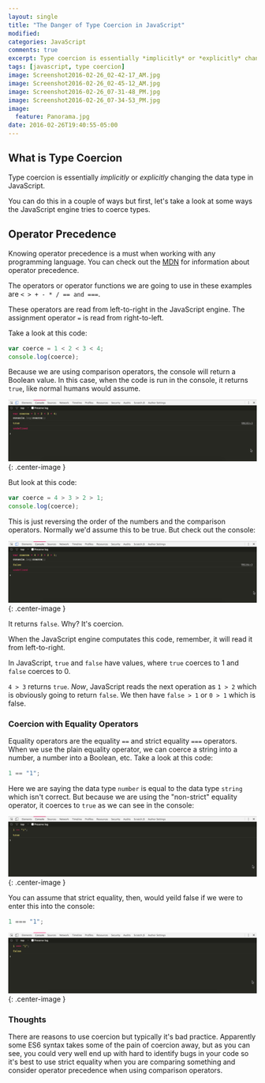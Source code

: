 ```yaml
---
layout: single
title: "The Danger of Type Coercion in JavaScript"
modified:
categories: JavaScript
comments: true
excerpt: Type coercion is essentially *implicitly* or *explicitly* changing the data type in JavaScript.
tags: [javascript, type coercion]
image: Screenshot2016-02-26_02-42-17_AM.jpg
image: Screenshot2016-02-26_02-45-12_AM.jpg
image: Screenshot2016-02-26_07-31-48_PM.jpg
image: Screenshot2016-02-26_07-34-53_PM.jpg
image:
  feature: Panorama.jpg
date: 2016-02-26T19:40:55-05:00
---
```


## What is Type Coercion

Type coercion is essentially *implicitly* or *explicitly* changing the data type in JavaScript.

You can do this in a couple of ways but first, let's take a look at some ways the JavaScript engine tries to coerce types.

## Operator Precedence

Knowing operator precedence is a must when working with any programming language. You can check out the [MDN](https://developer.mozilla.org/en-US/docs/Web/JavaScript/Reference/Operators/Operator_Precedence) for information about operator precedence.

The operators or operator functions we are going to use in these examples are `< > + - * / == and ===`.

These operators are read from left-to-right in the JavaScript engine. The assignment operator `=` is read from right-to-left.

Take a look at this code:

```javascript
var coerce = 1 < 2 < 3 < 4;
console.log(coerce);
```

Because we are using comparison operators, the console will return a Boolean value. In this case, when the code is run in the console, it returns `true`, like normal humans would assume.

![True](/images/Screenshot2016-02-26_02-42-17_AM.jpg){: .center-image }

But look at this code:

```javascript
var coerce = 4 > 3 > 2 > 1;
console.log(coerce);
```
This is just reversing the order of the numbers and the comparison operators. Normally we'd assume this to be true. But check out the console:

![False](/images/Screenshot2016-02-26_02-45-12_AM.jpg){: .center-image }

It returns `false`. Why? It's coercion.

When the JavaScript engine computates this code, remember, it will read it from left-to-right.

In JavaScript, `true` and `false` have values, where `true` coerces to 1 and `false` coerces to 0. 

`4 > 3` returns `true`. *Now*, JavaScript reads the next operation as `1 > 2` which is obviously going to return `false`. We then have `false > 1` or `0 > 1` which is false.

### Coercion with Equality Operators

Equality operators are the equality `==` and strict equality `===` operators. When we use the plain equality operator, we can coerce a string into a number, a number into a Boolean, etc. Take a look at this code:

```javascript
1 == "1";
```
Here we are saying the data type `number` is equal to the data type `string` which isn't correct. But because we are using the "non-strict" equality operator, it coerces to `true` as we can see in the console:

![Equality](/images/Screenshot2016-02-26_07-31-48_PM.jpg){: .center-image }

You can assume that strict equality, then, would yeild false if we were to enter this into the console:

```javascript
1 === "1";
```

![Strict_equality](/images/Screenshot2016-02-26_07-34-53_PM.jpg){: .center-image }

### Thoughts

There are reasons to use coercion but typically it's bad practice. Apparently some ES6 syntax takes some of the pain of coercion away, but as you can see, you could very well end up with hard to identify bugs in your code so it's best to use strict equality when you are comparing something and consider operator precedence when using comparison operators.
